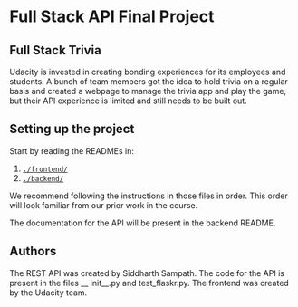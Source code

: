 # Full Stack API Final Project

## Full Stack Trivia

Udacity is invested in creating bonding experiences for its employees and students. A bunch of team members got the idea to hold trivia on a regular basis and created a  webpage to manage the trivia app and play the game, but their API experience is limited and still needs to be built out. 


## Setting up the project

Start by reading the READMEs in:

1. [`./frontend/`](./frontend/README.md)
2. [`./backend/`](./backend/README.md)

We recommend following the instructions in those files in order. This order will look familiar from our prior work in the course.

The documentation for the API will be present in the backend README.

## Authors

The REST API was created by Siddharth Sampath. The code for the API is present in the files __ init__.py and test_flaskr.py. The frontend was created by the Udacity team.
